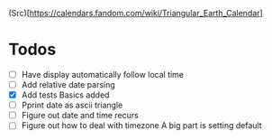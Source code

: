 

(Src)[https://calendars.fandom.com/wiki/Triangular_Earth_Calendar]

# Todos
- [ ] Have display automatically follow local time
- [ ] Add relative date parsing
- [X] Add tests
  Basics added
- [ ] Pprint date as ascii triangle
- [ ] Figure out date and time recurs
- [ ] Figure out how to deal with timezone
  A big part is setting default
